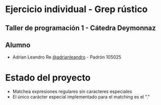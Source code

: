 # Ejercicio individual - Grep rústico
## Taller de programación 1 - Cátedra Deymonnaz
## Alumno

- Adrian Leandro Re [@adrianleandro](https://www.github.com/octokatherine) - Padrón 105025

# Estado del proyecto
  * Matchea expresiones regulares sin caracteres especiales
  * El único carácter especial implementado para el matching es el "."
